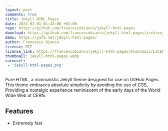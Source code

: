 ```yaml
---
layout: post
comments: true
title: Jekyll HTML Pages
date: 2024-01-01 01:42:00 +01:00
repo: https://github.com/francescobianco/jekyll-html-pages
download: https://github.com/francescobianco/jekyll-html-pages/archive/gh-pages.zip
demo: https://yafb.net/jekyll-html-pages/
author: Francesco Bianco
license: MIT
license_link: https://francescobianco/jekyll-html-pages/blob/main/LICENSE
thumbnail: jekyll-html-pages.webp
carousel:
 - 'jekyll-html-pages.png'
---
```


Pure HTML, a minimalistic Jekyll theme designed for use on GitHub Pages. This theme embraces absolute simplicity by avoiding the use of CSS,
Providing a nostalgic experience reminiscent of the early days of the World Wide Web at CERN.

## Features

* Extremely fast
